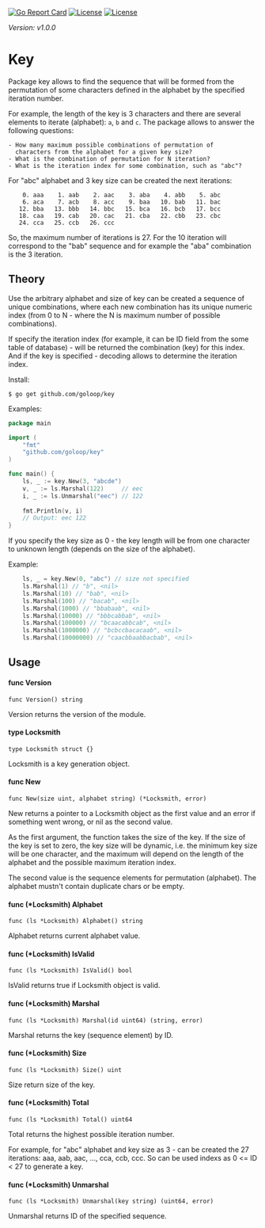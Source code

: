 [//]: # (!!!Don't modify the README.md, use `make readme` to change/generate one!!!)


[![Go Report Card](https://goreportcard.com/badge/github.com/goloop/key)](https://goreportcard.com/report/github.com/goloop/key) [![License](https://img.shields.io/badge/license-BSD-blue)](https://github.com/goloop/scs/blob/master/LICENSE) [![License](https://img.shields.io/badge/godoc-YES-green)](https://godoc.org/github.com/goloop/key)

*Version: v1.0.0*

# Key

Package key allows to find the sequence that will be formed from the permutation
of some characters defined in the alphabet by the specified iteration number.

For example, the length of the key is 3 characters and there are several
elements to iterate (alphabet): `a`, `b` and `c`. The package allows to
answer the following questions:

	- How many maximum possible combinations of permutation of
	  characters from the alphabet for a given key size?
	- What is the combination of permutation for N iteration?
	- What is the iteration index for some combination, such as "abc"?

For "abc" alphabet and 3 key size can be created the next iterations:

```
    0. aaa    1. aab    2. aac    3. aba    4. abb    5. abc
    6. aca    7. acb    8. acc    9. baa   10. bab   11. bac
   12. bba   13. bbb   14. bbc   15. bca   16. bcb   17. bcc
   18. caa   19. cab   20. cac   21. cba   22. cbb   23. cbc
   24. cca   25. ccb   26. ccc
```

So, the maximum number of iterations is 27. For the 10 iteration
will correspond to the "bab" sequence and for example the "aba"
combination is the 3 iteration.

## Theory

Use the arbitrary alphabet and size of key can be created a sequence of
unique combinations, where each new combination has its unique numeric index
(from 0 to N - where the N is maximum number of possible combinations).

If specify the iteration index (for example, it can be ID field from
the some table of database) - will be returned the combination (key)
for this index. And if the key is specified - decoding allows to
determine the iteration index.

Install:

```
$ go get github.com/goloop/key
```

Examples:

```go
package main

import (
	"fmt"
	"github.com/goloop/key"
)

func main() {
    ls, _ := key.New(3, "abcde")
    v, _ := ls.Marshal(122)     // eec
    i, _ := ls.Unmarshal("eec") // 122
    
    fmt.Println(v, i)
    // Output: eec 122
}
```

If you specify the key size as 0 - the key length will be from one character
to unknown length (depends on the size of the alphabet).

Example:

```go
    ls, _ = key.New(0, "abc") // size not specified
    ls.Marshal(1) // "b", <nil>
    ls.Marshal(10) // "bab", <nil>
    ls.Marshal(100) // "bacab", <nil>
    ls.Marshal(1000) // "bbabaab", <nil>
    ls.Marshal(10000) // "bbbcabbab", <nil>
    ls.Marshal(100000) // "bcaacabbcab", <nil>
    ls.Marshal(1000000) // "bcbccbacacaab", <nil>
    ls.Marshal(10000000) // "caacbbaabbacbab", <nil>
```

## Usage

#### func  Version

    func Version() string

Version returns the version of the module.

#### type Locksmith

    type Locksmith struct {}

Locksmith is a key generation object.

#### func  New

    func New(size uint, alphabet string) (*Locksmith, error)

New returns a pointer to a Locksmith object as the first value and an error if
something went wrong, or nil as the second value.

As the first argument, the function takes the size of the key. If the size of
the key is set to zero, the key size will be dynamic, i.e. the minimum key size
will be one character, and the maximum will depend on the length of the alphabet
and the possible maximum iteration index.

The second value is the sequence elements for permutation (alphabet). The
alphabet mustn't contain duplicate chars or be empty.

#### func (*Locksmith) Alphabet

    func (ls *Locksmith) Alphabet() string

Alphabet returns current alphabet value.

#### func (*Locksmith) IsValid

    func (ls *Locksmith) IsValid() bool

IsValid returns true if Locksmith object is valid.

#### func (*Locksmith) Marshal

    func (ls *Locksmith) Marshal(id uint64) (string, error)

Marshal returns the key (sequence element) by ID.

#### func (*Locksmith) Size

    func (ls *Locksmith) Size() uint

Size return size of the key.

#### func (*Locksmith) Total

    func (ls *Locksmith) Total() uint64

Total returns the highest possible iteration number.

For example, for "abc" alphabet and key size as 3 - can be created the 27
iterations: aaa, aab, aac, ..., cca, ccb, ccc. So can be used indexs as 0 <= ID
< 27 to generate a key.

#### func (*Locksmith) Unmarshal

    func (ls *Locksmith) Unmarshal(key string) (uint64, error)

Unmarshal returns ID of the specified sequence.
